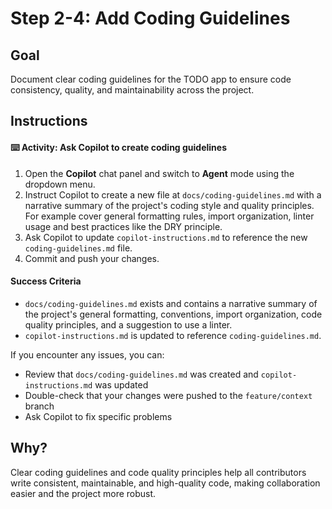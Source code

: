 # Step 2-4: Add Coding Guidelines

## Goal
Document clear coding guidelines for the TODO app to ensure code consistency, quality, and maintainability across the project.

## Instructions

#### :keyboard: Activity: Ask Copilot to create coding guidelines

1. Open the **Copilot** chat panel and switch to **Agent** mode using the dropdown menu.
2. Instruct Copilot to create a new file at `docs/coding-guidelines.md` with a narrative summary of the project's coding style and quality principles. For example cover general formatting rules, import organization, linter usage and best practices like the DRY principle.
3. Ask Copilot to update `copilot-instructions.md` to reference the new `coding-guidelines.md` file.
4. Commit and push your changes.


#### Success Criteria
- `docs/coding-guidelines.md` exists and contains a narrative summary of the project's general formatting, conventions, import organization, code quality principles, and a suggestion to use a linter.
- `copilot-instructions.md` is updated to reference `coding-guidelines.md`.

If you encounter any issues, you can:
- Review that `docs/coding-guidelines.md` was created and `copilot-instructions.md` was updated
- Double-check that your changes were pushed to the `feature/context` branch
- Ask Copilot to fix specific problems

## Why?
Clear coding guidelines and code quality principles help all contributors write consistent, maintainable, and high-quality code, making collaboration easier and the project more robust.
